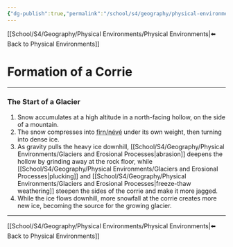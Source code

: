 ```yaml
---
{"dg-publish":true,"permalink":"/school/s4/geography/physical-environments/formation-of-a-corrie/"}
---
```

[[School/S4/Geography/Physical Environments/Physical Environments|⬅️ Back to Physical Environments]]
# Formation of a Corrie
---

### The Start of a Glacier
1. Snow accumulates at a high altitude in a north-facing hollow, on the side of a mountain.
2. The snow compresses into <abbr title="Partially compacted snow, halfway to becoming ice">firn/névé</abbr> under its own weight, then turning into dense ice.
3. As gravity pulls the heavy ice downhill, [[School/S4/Geography/Physical Environments/Glaciers and Erosional Processes|abrasion]] deepens the hollow by grinding away at the rock floor, while [[School/S4/Geography/Physical Environments/Glaciers and Erosional Processes|plucking]] and [[School/S4/Geography/Physical Environments/Glaciers and Erosional Processes|freeze-thaw weathering]] steepen the sides of the corrie and make it more jagged.
4. While the ice flows downhill, more snowfall at the corrie creates more new ice, becoming the source for the growing glacier.

---
[[School/S4/Geography/Physical Environments/Physical Environments|⬅️ Back to Physical Environments]]

